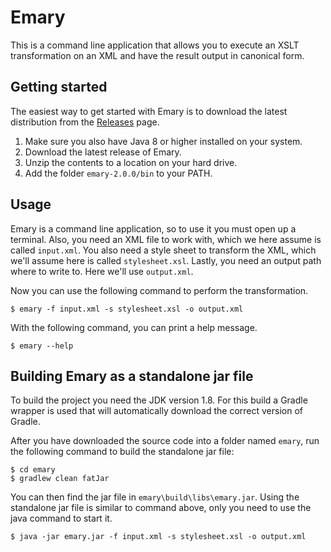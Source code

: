 # Emary
This is a command line application that allows you to execute an XSLT transformation on an XML and have the result
output in canonical form.

## Getting started
The easiest way to get started with Emary is to download the latest distribution from the
[Releases](https://github.com/pbrandwijk/emary/releases) page.
1. Make sure you also have Java 8 or higher installed on your system.
2. Download the latest release of Emary.
3. Unzip the contents to a location on your hard drive.
4. Add the folder `emary-2.0.0/bin` to your PATH.

## Usage
Emary is a command line application, so to use it you must open up a terminal. Also, you need an XML file to work with,
which we here assume is called `input.xml`. You also need a style sheet to transform the XML, which we'll assume here is
called `stylesheet.xsl`. Lastly, you need an output path where to write to. Here we'll use `output.xml`.

Now you can use the following command to perform the transformation.
```console
$ emary -f input.xml -s stylesheet.xsl -o output.xml
```

With the following command, you can print a help message.
```console
$ emary --help
```

## Building Emary as a standalone jar file
To build the project you need the JDK version 1.8. For this build a Gradle wrapper is used that will automatically download the
correct version of Gradle.

After you have downloaded the source code into a folder named `emary`, run the following command to build the standalone
jar file:
```console
$ cd emary
$ gradlew clean fatJar
```
You can then find the jar file in `emary\build\libs\emary.jar`. Using the standalone jar file is similar to command above, only
 you need to use the java command to start it.
```console
$ java -jar emary.jar -f input.xml -s stylesheet.xsl -o output.xml
```
